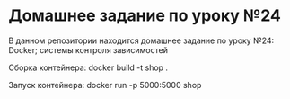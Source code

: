 # Домашнее задание по уроку №24

В данном репозитории находится домашнее задание по уроку №24: Docker; системы контроля зависимостей

Сборка контейнера: docker build -t shop .

Запуск контейнера: docker run -p 5000:5000 shop